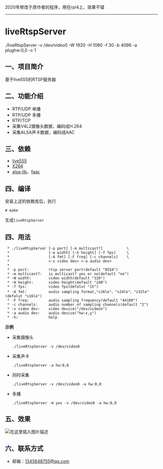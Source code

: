 2020年修改于原作者的程序，用在rpi4上，效果不错

-----------------------------------------------------------------------------------

# liveRtspServer
./liveRtspServer -v /dev/video0  -W 1920 -H 1080 -f 30 -b 4096 -a plughw:0,0 -c 1
## 一、项目简介

基于live555的RTSP服务器

## 二、功能介绍

- RTP/UDP 单播
- RTP/UDP 多播
- RTP/TCP
- 采集V4L2摄像头数据，编码成H.264
- 采集ALSA声卡数据，编码成AAC

## 三、依赖

- [live555](http://www.live555.com/ )
- [X264](https://www.videolan.org/developers/x264.html )
- [alsa-lib](https://www.alsa-project.org/main/index.php/Main_Page )、[faac](https://www.audiocoding.com/downloads.html )

## 四、编译

安装上述的依赖库后，执行

```
# make
```

生成`liveRtspServer`

## 四、用法

```
 * ./liveRtspServer [-p port] [-m multicast?]           \
 *                  [-w width] [-h height] [-f fps]     \
 *                  [-A fmt] [-F freq] [-c channels]    \
 *                  <-v video dev> <-a audio dev>
 * 
 * -p port:         rtsp server port(default "8554")
 * -m multicast?:   is multicast? yes or no(default "no")
 * -W width:        video width(default "320")
 * -H height:       video height(default "240")
 * -f fps:          video fps(defalut "15")
 * -A fmt:          audio sampling format,"s16le"、"s24le"、"s32le"(defalut "s16le")
 * -F freq:         audio sampling frequency(default "44100")
 * -c channels:     audio number of sampling channels(default "2")
 * -v video dev:    video device("/dev/videon")
 * -a audio dev:    audio device("hw:x,y")
 * -h:              help
```

**示例**

- 采集摄像头

  ```
  ./liveRtspServer -v /dev/video0
  ```

- 采集声卡

  ```
  ./liveRtspServer -a hw:0,0
  ```

- 同时采集

  ```
  ./liveRtspServer -v /dev/video0 -a hw:0,0
  ```

- 多播

  ```
  ./liveRtspServer -m yes -v /dev/video0 -a hw:0,0
  ```

## 五、效果

![在这里插入图片描述](https://img-blog.csdnimg.cn/20191018185630247.PNG?x-oss-process=image/watermark,type_ZmFuZ3poZW5naGVpdGk,shadow_10,text_aHR0cHM6Ly9ibG9nLmNzZG4ubmV0L3dlaXhpbl80MjQ2MjIwMg==,size_16,color_FFFFFF,t_70)

## 六、联系方式

- 邮箱：1345648755@qq.com

